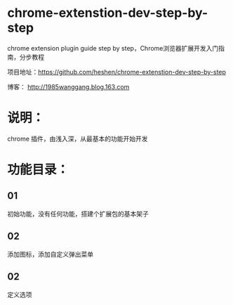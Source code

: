# chrome-extenstion-dev-step-by-step
chrome extension plugin guide step by step，Chrome浏览器扩展开发入门指南，分步教程


项目地址：https://github.com/heshen/chrome-extenstion-dev-step-by-step

博客： http://1985wanggang.blog.163.com

# 说明：
chrome 插件，由浅入深，从最基本的功能开始开发

# 功能目录：
## 01
初始功能，没有任何功能，搭建个扩展包的基本架子

## 02
添加图标，添加自定义弹出菜单

## 02
定义选项 
